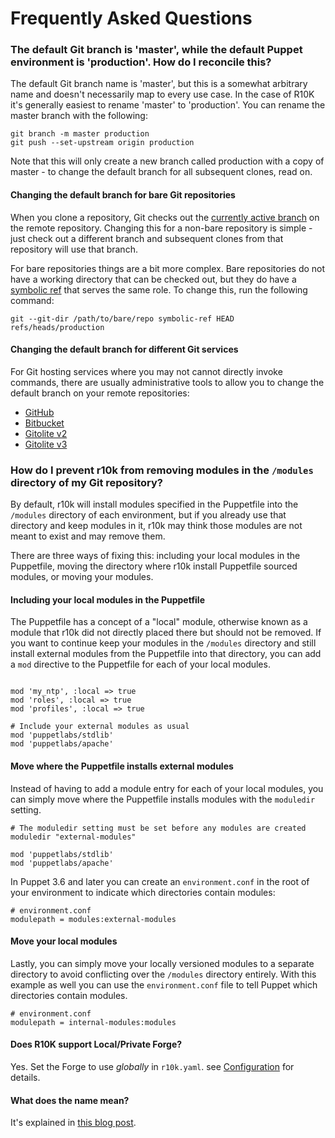 Frequently Asked Questions
==========================

### The default Git branch is 'master', while the default Puppet environment is 'production'. How do I reconcile this?

The default Git branch name is 'master', but this is a somewhat arbitrary name
and doesn't necessarily map to every use case. In the case of R10K it's generally
easiest to rename 'master' to 'production'. You can rename the master branch
with the following:

```
git branch -m master production
git push --set-upstream origin production
```

Note that this will only create a new branch called production with a copy of
master - to change the default branch for all subsequent clones, read on.

#### Changing the default branch for bare Git repositories

When you clone a repository, Git checks out the [currently active branch][git-clone]
on the remote repository. Changing this for a non-bare repository is simple - just
check out a different branch and subsequent clones from that repository will
use that branch.

For bare repositories things are a bit more complex. Bare repositories do not
have a working directory that can be checked out, but they do have a [symbolic
ref][git-symbolic-ref] that serves the same role. To change this, run the
following command:

```
git --git-dir /path/to/bare/repo symbolic-ref HEAD refs/heads/production
```

#### Changing the default branch for different Git services

For Git hosting services where you may not cannot directly invoke commands,
there are usually administrative tools to allow you to change the default branch
on your remote repositories:

  * [GitHub][github-default-branch]
  * [Bitbucket][bitbucket-default-branch]
  * [Gitolite v2][gitolite-v2-default-branch]
  * [Gitolite v3][gitolite-v3-default-branch]

[git-clone]: https://www.kernel.org/pub/software/scm/git/docs/git-clone.html "Man page for git-clone"
[git-symbolic-ref]: https://www.kernel.org/pub/software/scm/git/docs/git-symbolic-ref.html "Man page for git-symbolic-ref"

[github-default-branch]: https://help.github.com/articles/setting-the-default-branch "Changing the default branch on GitHub"
[bitbucket-default-branch]: https://answers.atlassian.com/questions/280944/how-to-change-main-branch-in-bitbucket "Changing the default branch on Bitbucket"
[gitolite-v2-default-branch]: http://stackoverflow.com/questions/7091599/git-default-remote-branch-with-gitolite "Changing the default branch on Gitolite v2"
[gitolite-v3-default-branch]: http://stackoverflow.com/questions/13949093/git-change-default-branch-gitolite "Changing the default branch on Gitolite v3"

### How do I prevent r10k from removing modules in the `/modules` directory of my Git repository?

By default, r10k will install modules specified in the Puppetfile into the
`/modules` directory of each environment, but if you already use that directory
and keep modules in it, r10k may think those modules are not meant to exist and
may remove them.

There are three ways of fixing this: including your local modules in the
Puppetfile, moving the directory where r10k install Puppetfile sourced modules,
or moving your modules.

#### Including your local modules in the Puppetfile

The Puppetfile has a concept of a "local" module, otherwise known as a module
that r10k did not directly placed there but should not be removed. If you want
to continue keep your modules in the `/modules` directory and still install
external modules from the Puppetfile into that directory, you can add a `mod`
directive to the Puppetfile for each of your local modules.

```

mod 'my_ntp', :local => true
mod 'roles', :local => true
mod 'profiles', :local => true

# Include your external modules as usual
mod 'puppetlabs/stdlib'
mod 'puppetlabs/apache'
```

#### Move where the Puppetfile installs external modules

Instead of having to add a module entry for each of your local modules, you can
simply move where the Puppetfile installs modules with the `moduledir` setting.

```
# The moduledir setting must be set before any modules are created
moduledir "external-modules"

mod 'puppetlabs/stdlib'
mod 'puppetlabs/apache'
```

In Puppet 3.6 and later you can create an `environment.conf` in the root of your
environment to indicate which directories contain modules:

```
# environment.conf
modulepath = modules:external-modules
```

#### Move your local modules

Lastly, you can simply move your locally versioned modules to a separate
directory to avoid conflicting over the `/modules` directory entirely. With this
example as well you can use the `environment.conf` file to tell Puppet which
directories contain modules.

```
# environment.conf
modulepath = internal-modules:modules
```

#### Does R10K support Local/Private Forge?

Yes. Set the Forge to use _globally_ in `r10k.yaml`. see [Configuration](/doc/dynamic-environments/configuration.mkd#baseurl) for details.


#### What does the name mean?

It's explained in [this blog post](http://somethingsinistral.net/blog/rethinking-puppet-deployment/#addendum).
